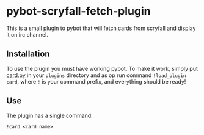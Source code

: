 # pybot-scryfall-fetch-plugin
This is a small plugin to [pybot](https://github.com/pingwindyktator/pybot) that will fetch cards from scryfall and display it on irc channel.

## Installation

To use the plugin you must have working pybot. To make it work, simply put [card.py](./card.py) in your `plugins` directory and as op run command `!load_plugin card`, where `!` is your command prefix, and everything should be ready!

## Use

The plugin has a single command:

```
!card <card name>
```
